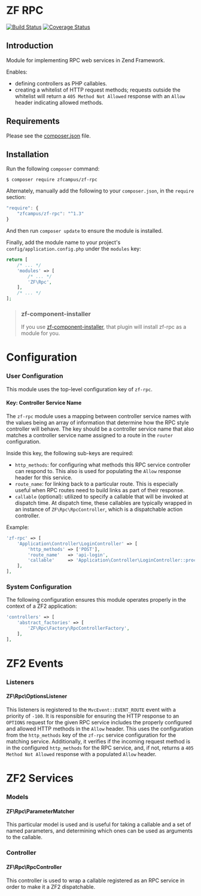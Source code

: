 ZF RPC
======

[![Build Status](https://travis-ci.org/zfcampus/zf-rpc.svg)](https://travis-ci.org/zfcampus/zf-rpc)
[![Coverage Status](https://coveralls.io/repos/github/zfcampus/zf-rpc/badge.svg)](https://coveralls.io/github/zfcampus/zf-rpc)

Introduction
------------

Module for implementing RPC web services in Zend Framework.

Enables:

- defining controllers as PHP callables.
- creating a whitelist of HTTP request methods; requests outside the whitelist will return a `405
  Method Not Allowed` response with an `Allow` header indicating allowed methods.

Requirements
------------
  
Please see the [composer.json](composer.json) file.

Installation
------------

Run the following `composer` command:

```console
$ composer require zfcampus/zf-rpc
```

Alternately, manually add the following to your `composer.json`, in the `require` section:

```javascript
"require": {
    "zfcampus/zf-rpc": "^1.3"
}
```

And then run `composer update` to ensure the module is installed.

Finally, add the module name to your project's `config/application.config.php` under the `modules`
key:

```php
return [
    /* ... */
    'modules' => [
        /* ... */
        'ZF\Rpc',
    ],
    /* ... */
];
```

> ### zf-component-installer
>
> If you use [zf-component-installer](https://github.com/zendframework/zf-component-installer),
> that plugin will install zf-rpc as a module for you.

Configuration
=============

### User Configuration

This module uses the top-level configuration key of `zf-rpc`.

#### Key: Controller Service Name

The `zf-rpc` module uses a mapping between controller service names with the values being an array
of information that determine how the RPC style controller will behave.  The key should be a
controller service name that also matches a controller service name assigned to a route in the
`router` configuration.

Inside this key, the following sub-keys are required:

- `http_methods`: for configuring what methods this RPC service controller can respond to. This also
  is used for populating the `Allow` response header for this service.
- `route_name`: for linking back to a particular route.  This is especially useful when RPC routes
  need to build links as part of their response.
- `callable` (optional): utilized to specify a callable that will be invoked at dispatch time.  At
  dispatch time, these callables are typically wrapped in an instance of `ZF\Rpc\RpcController`,
  which is a dispatchable action controller.

Example:

```php
'zf-rpc' => [
    'Application\Controller\LoginController' => [
        'http_methods' => ['POST'],
        'route_name'   => 'api-login',
        'callable'     => 'Application\Controller\LoginController::process',
    ],
],
```

### System Configuration

The following configuration ensures this module operates properly in the context of a ZF2
application:

```php
'controllers' => [
    'abstract_factories' => [
        'ZF\Rpc\Factory\RpcControllerFactory',
    ],
],
```

ZF2 Events
==========

### Listeners

#### ZF\Rpc\OptionsListener

This listeners is registered to the `MvcEvent::EVENT_ROUTE` event with a priority of `-100`.  It is
responsible for ensuring the HTTP response to an `OPTIONS` request for the given RPC service
includes the properly configured and allowed HTTP methods in the `Allow` header.  This uses the
configuration from the `http_methods` key of the `zf-rpc` service configuration for the matching
service. Additionally, it verifies if the incoming request method is in the configured
`http_methods` for the RPC service, and, if not, returns a `405 Method Not Allowed` response with a
populated `Allow` header.

ZF2 Services
============

### Models

#### ZF\Rpc\ParameterMatcher

This particular model is used and is useful for taking a callable and a set of named parameters,
and determining which ones can be used as arguments to the callable.

### Controller

#### ZF\Rpc\RpcController

This controller is used to wrap a callable registered as an RPC service in order to make it a ZF2
dispatchable.
